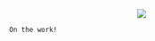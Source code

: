 <div align="center"> 
  <a href="#"> 
    <img src="https://i.pinimg.com/originals/13/3b/b7/133bb762895fec345049daa4e58dcf46.gif">
  </a> 
</div>



```text
  On the work!
```

